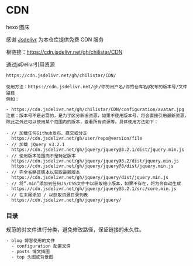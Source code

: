 # CDN
hexo 图床

感谢 [Jsdelivr](https://www.jsdelivr.com/) 为本仓库提供免费 CDN 服务

根链接：https://cdn.jsdelivr.net/gh/chilistar/CDN

通过jsDelivr引用资源

```
https://cdn.jsdelivr.net/gh/chilistar/CDN/
```

```
使用方法：https://cdn.jsdelivr.net/gh/你的用户名/你的仓库名@发布的版本号/文件路径
例如：

- https://cdn.jsdelivr.net/gh/chilistar/CDN/configuration/avatar.jpg
注意：版本号不是必需的，是为了区分新旧资源，如果不使用版本号，将会直接引用最新资源，除此之外还可以使用某个范围内的版本，查看所有资源等，具体使用方法如下：

- // 加载任何Github发布、提交或分支
  https://cdn.jsdelivr.net/gh/user/repo@version/file
- // 加载 jQuery v3.2.1
  https://cdn.jsdelivr.net/gh/jquery/jquery@3.2.1/dist/jquery.min.js
- // 使用版本范围而不是特定版本
  https://cdn.jsdelivr.net/gh/jquery/jquery@3.2/dist/jquery.min.js
  https://cdn.jsdelivr.net/gh/jquery/jquery@3/dist/jquery.min.js
- // 完全省略该版本以获取最新版本
  https://cdn.jsdelivr.net/gh/jquery/jquery/dist/jquery.min.js
- // 将“.min”添加到任何JS/CSS文件中以获取缩小版本，如果不存在，将为会自动生成
  https://cdn.jsdelivr.net/gh/jquery/jquery@3.2.1/src/core.min.js
- // 在末尾添加 / 以获取资源目录列表
  https://cdn.jsdelivr.net/gh/jquery/jquery/
```

### 目录

规范的对文件进行分类，避免修改路径，保证链接的永久性。

```bat
- blog 博客使用的文件
  - configuration 配置文件
  - posts 博文插图
  - top 头图或背景图
```


